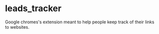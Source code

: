 # leads_tracker
Google chromes's extension meant to help people keep track of their links to websites. 
